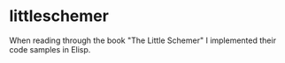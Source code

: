 # littleschemer
When reading through the book "The Little Schemer" I implemented their
code samples in Elisp.
